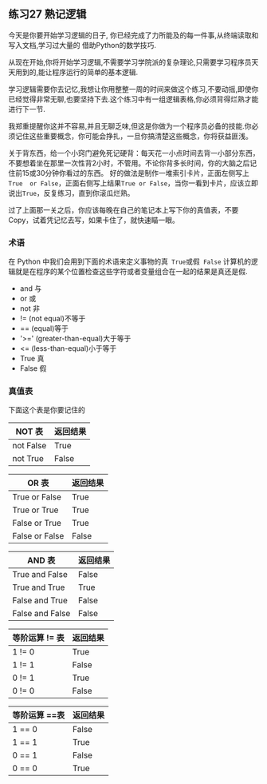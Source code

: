## 练习27 熟记逻辑
今天是你要开始学习逻辑的日子, 你已经完成了力所能及的每一件事,从终端读取和写入文档,学习过大量的  借助Python的数学技巧.  

从现在开始,你将开始学习逻辑,不需要学习学院派的复杂理论,只需要学习程序员天天用到的,能让程序运行的简单的基本逻辑.  

学习逻辑需要你去记忆,我想让你用整整一周的时间来做这个练习,不要动摇,即使你已经觉得非常无聊,也要坚持下去.这个练习中有一组逻辑表格,你必须背得烂熟才能进行下一节.  

我郑重提醒你这并不容易,并且无聊乏味,但这是你做为一个程序员必备的技能.你必须记住这些重要概念，你可能会挣扎，一旦你搞清楚这些概念，你将获益匪浅。  

关于背东西，给一个小窍门避免死记硬背：每天花一小点时间去背一小部分东西，不要想着坐在那里一次性背2小时，不管用。不论你背多长时间，你的大脑之后记住前15或30分钟你看过的东西。 好的做法是制作一堆索引卡片，正面左侧写上`True  or False`，正面右侧写上结果`True or False`，当你一看到卡片，应该立即说出`True`，反复练习，直到你滚瓜烂熟。  

过了上面那一关之后，你应该每晚在自己的笔记本上写下你的真值表，不要Copy，试着凭记忆去写，如果卡住了，就快速瞄一眼。  

### 术语
在 Python 中我们会用到下面的术语来定义事物的真` True`或假` False` 计算机的逻辑就是在程序的某个位置检查这些字符或者变量组合在一起的结果是真还是假.  
* and 与
* or 或
* not 非
* != (not equal)不等于
* == (equal)等于
* '>=' (greater-than-equal)大于等于
* <= (less-than-equal)小于等于
* True 真
* False 假


### 真值表
下面这个表是你要记住的  

NOT 表| 返回结果
------|------
not False | True
not True | False

OR 表 | 返回结果
------|-------
True or False | True
True or True | True
False or True | True
False or False | False

AND 表 | 返回结果
-------|-------
True and False | False
True and True | True
False and True  | False
False and False | False

等阶运算 != 表 | 返回结果
--------------|-------
1 != 0 | True
1 != 1 | False
0 != 1 | True
0 != 0 | False

等阶运算 ==表 | 返回结果
-------------| ------
1 == 0 | False
1 == 1 | True
0 == 1 | False
0 == 0 | True
